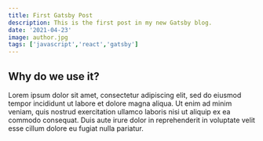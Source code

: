 ```yaml
---
title: First Gatsby Post
description: This is the first post in my new Gatsby blog.
date: '2021-04-23'
image: author.jpg
tags: ['javascript','react','gatsby']
---
```


## Why do we use it?

Lorem ipsum dolor sit amet, consectetur adipiscing elit, sed do eiusmod tempor incididunt ut labore et dolore magna aliqua. Ut enim ad minim veniam, quis nostrud exercitation ullamco laboris nisi ut aliquip ex ea commodo consequat. Duis aute irure dolor in reprehenderit in voluptate velit esse cillum dolore eu fugiat nulla pariatur.